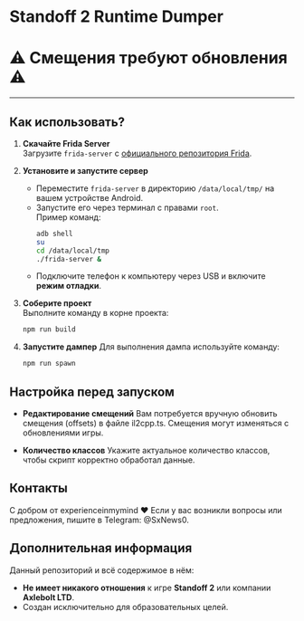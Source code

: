 # **Standoff 2 Runtime Dumper**

<h1>⚠️ Смещения требуют обновления ⚠️</h1>

---

## **Как использовать?**

1. **Скачайте Frida Server**  
   Загрузите `frida-server` с [официального репозитория Frida](https://github.com/frida/frida).

2. **Установите и запустите сервер**  
   - Переместите `frida-server` в директорию `/data/local/tmp/` на вашем устройстве Android.
   - Запустите его через терминал с правами `root`.  
     Пример команд:
     ```bash
     adb shell
     su
     cd /data/local/tmp
     ./frida-server &
     ```
   - Подключите телефон к компьютеру через USB и включите **режим отладки**.

3. **Соберите проект**  
   Выполните команду в корне проекта:  
   ```bash
   npm run build
   ```
4. **Запустите дампер**
   Для выполнения дампа используйте команду:
   ```bash
   npm run spawn
   ```
## **Настройка перед запуском**

- **Редактирование смещений**
   Вам потребуется вручную обновить смещения (offsets) в файле il2cpp.ts.
   Смещения могут изменяться с обновлениями игры.

- **Количество классов**
   Укажите актуальное количество классов, чтобы скрипт корректно обработал данные.

## **Контакты**
   С добром от experienceinmymind ❤️
   Если у вас возникли вопросы или предложения, пишите в Telegram: @SxNews0.

## **Дополнительная информация**

Данный репозиторий и всё содержимое в нём:  
- **Не имеет никакого отношения** к игре **Standoff 2** или компании **Axlebolt LTD**.  
- Создан исключительно для образовательных целей.
